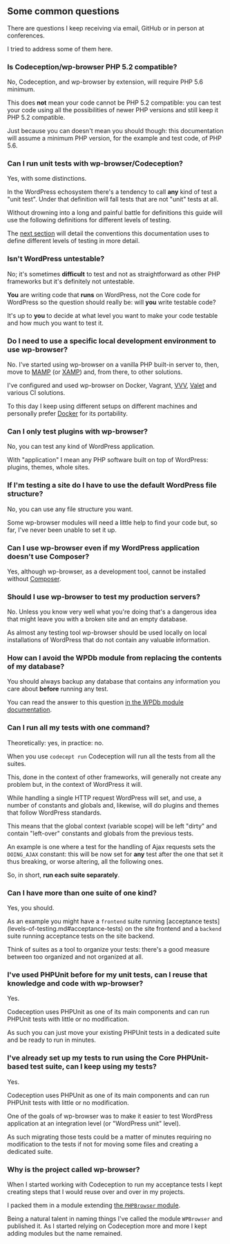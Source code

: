 ## Some common questions

There are questions I keep receiving via email, GitHub or in person at conferences.  

I tried to address some of them here.

### Is Codeception/wp-browser PHP 5.2 compatible?

No, Codeception, and wp-browser by extension, will require PHP 5.6 minimum.  

This does **not** mean your code cannot be PHP 5.2 compatible: you can test your code using all the possibilities of newer PHP versions and still keep it PHP 5.2 compatible.  

Just because you can doesn't mean you should though: this documentation will assume a minimum PHP version, for the example and test code, of PHP 5.6.

### Can I run unit tests with wp-browser/Codeception?

Yes, with some distinctions.  

In the WordPress echosystem there's a tendency to call **any** kind of test a "unit test". Under that definition will fall tests that are not "unit" tests at all.  

Without drowning into a long and painful battle for definitions this guide will use the following definitions for different levels of testing.  

The [next section](levels-of-testing.md) will detail the conventions this documentation uses to define different levels of testing in more detail.

### Isn't WordPress untestable?

No; it's sometimes **difficult** to test and not as straightforward as other PHP frameworks but it's definitely not untestable.  

**You** are writing code that **runs** on WordPress, not the Core code for WordPress so the question should really be: will **you** write testable code?  

It's up to **you** to decide at what level you want to make your code testable and how much you want to test it.

### Do I need to use a specific local development environment to use wp-browser?

No. I've started using wp-browser on a vanilla PHP built-in server to, then, move to [MAMP](https://www.mamp.info/en/) (or [XAMP](https://www.apachefriends.org/download.html)) and, from there, to other solutions.  

I've configured and used wp-browser on Docker, Vagrant, [VVV](https://github.com/Varying-Vagrant-Vagrants/VVV), [Valet](https://laravel.com/docs/5.7/valet) and various CI solutions.  

To this day I keep using different setups on different machines and personally prefer [Docker](https://www.docker.com/) for its portability.

### Can I only test plugins with wp-browser?

No, you can test any kind of WordPress application.  

With "application" I mean any PHP software built on top of WordPress: plugins, themes, whole sites.

### If I'm testing a site do I have to use the default WordPress file structure?

No, you can use any file structure you want.  

Some wp-browser modules will need a little help to find your code but, so far, I've never been unable to set it up.

### Can I use wp-browser even if my WordPress application doesn't use Composer?

Yes, although wp-browser, as a development tool, cannot be installed without [Composer](https://getcomposer.org/).

### Should I use wp-browser to test my production servers?

No. Unless you know very well what you're doing that's a dangerous idea that might leave you with a broken site and an empty database.  

As almost any testing tool wp-browser should be used locally on local installations of WordPress that do not contain any valuable information.

### How can I avoid the WPDb module from replacing the contents of my database?

You should always backup any database that contains any information you care about **before** running any test.  

You can read the answer to this question [in the WPDb module documentation](modules/WPDb.md#change-the-databse-used-depending-on-whether-you're-running-tests-or-not).  

### Can I run all my tests with one command?

Theoretically: yes, in practice: no.  

When you use `codecept run` Codeception will run all the tests from all the suites.  

This, done in the context of other frameworks, will generally not create any problem but, in the context of WordPress it will.  

While handling a single HTTP request WordPress will set, and use, a number of constants and globals and, likewise, will do plugins and themes that follow WordPress standards.  

This means that the global context (variable scope) will be left "dirty" and contain "left-over" constants and globals from the previous tests.  

An example is one where a test for the handling of Ajax requests sets the `DOING_AJAX` constant: this will be now set for **any** test after the one that set it thus breaking, or worse altering, all the following ones.

So, in short, **run each suite separately**.

### Can I have more than one suite of one kind?

Yes, you should.  

As an example you might have a `frontend` suite running [acceptance tests]
(levels-of-testing.md#acceptance-tests) on the site frontend and a `backend` suite running acceptance tests on the site backend.  

Think of suites as a tool to organize your tests: there's a good measure between too organized and not organized at all.

### I've used PHPUnit before for my unit tests, can I reuse that knowledge and code with wp-browser?

Yes.

Codeception uses PHPUnit as one of its main components and can run PHPUnit tests 
with little or no modification.  

As such you can just move your existing PHPUnit tests in a dedicated suite and be ready to run in minutes.

### I've already set up my tests to run using the Core PHPUnit-based test suite, can I keep using my tests?

Yes.  

Codeception uses PHPUnit as one of its main components and can run PHPUnit tests with little or no modification.  

One of the goals of wp-browser was to make it easier to test WordPress application at an integration level (or "WordPress unit" level).  

As such migrating those tests could be a matter of minutes requiring no modification to the tests if not for moving some files and creating a dedicated suite.

### Why is the project called wp-browser?
When I started working with Codeception to run my acceptance tests I kept 
creating steps that I would reuse over and over in my projects.  

I packed them in a module extending [the `PHPBrowser` module](https://codeception.com/docs/modules/PhpBrowser).  

Being a natural talent in naming things I've called the module `WPBrowser` and published it. As I started relying on Codeception more and more I kept adding modules but the name remained.
